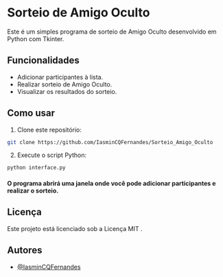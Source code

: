 # Sorteio de Amigo Oculto

Este é um simples programa de sorteio de Amigo Oculto desenvolvido em Python com Tkinter.

## Funcionalidades

- Adicionar participantes à lista.
- Realizar sorteio de Amigo Oculto.
- Visualizar os resultados do sorteio.

## Como usar

1. Clone este repositório:

```bash
git clone https://github.com/IasminCQFernandes/Sorteio_Amigo_Oculto
```

2. Execute o script Python:
```bash
python interface.py
```

#### O programa abrirá uma janela onde você pode adicionar participantes e realizar o sorteio.

## Licença
Este projeto está licenciado sob a Licença MIT .

## Autores

- [@IasminCQFernandes](https://www.github.com/iasmincqfernandes)

